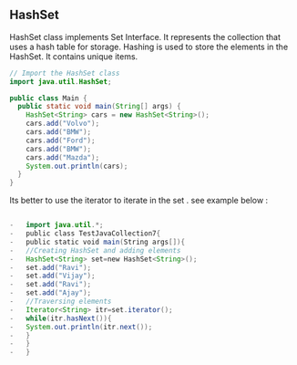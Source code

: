 ## HashSet

HashSet class implements Set Interface. It represents the collection that uses a hash table for storage. Hashing is used to store the elements in the HashSet. It contains unique items.

```java
// Import the HashSet class
import java.util.HashSet;

public class Main {
  public static void main(String[] args) {
    HashSet<String> cars = new HashSet<String>();
    cars.add("Volvo");
    cars.add("BMW");
    cars.add("Ford");
    cars.add("BMW");
    cars.add("Mazda");
    System.out.println(cars);
  }
}
```

Its better to use  the iterator to iterate in the set .
 see example below :
 ```java

 -   import java.util.*;  
-   public class TestJavaCollection7{  
-   public static void main(String args[]){  
-   //Creating HashSet and adding elements  
-   HashSet<String> set=new HashSet<String>();  
-   set.add("Ravi");  
-   set.add("Vijay");  
-   set.add("Ravi");  
-   set.add("Ajay");  
-   //Traversing elements  
-   Iterator<String> itr=set.iterator();  
-   while(itr.hasNext()){  
-   System.out.println(itr.next());  
-   }  
-   }  
-   }


```


